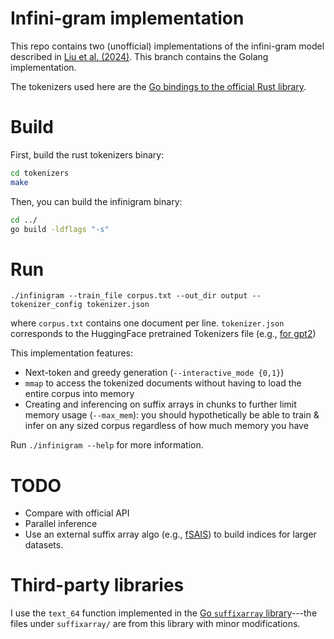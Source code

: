 # Infini-gram implementation
This repo contains two (unofficial) implementations of the infini-gram model described in [Liu et al. (2024)](https://arxiv.org/abs/2401.17377). This branch contains the Golang implementation.

The tokenizers used here are the [Go bindings to the official Rust library](https://github.com/daulet/tokenizers).

# Build
First, build the rust tokenizers binary:
```bash
cd tokenizers
make
```

Then, you can build the infinigram binary:
```bash
cd ../
go build -ldflags "-s"
```

# Run
```
./infinigram --train_file corpus.txt --out_dir output --tokenizer_config tokenizer.json
```

where `corpus.txt` contains one document per line. `tokenizer.json` corresponds to the HuggingFace pretrained Tokenizers file (e.g., [for gpt2](https://huggingface.co/openai-community/gpt2/blob/main/tokenizer.json))

This implementation features:
* Next-token and greedy generation (`--interactive_mode {0,1}`)
* `mmap` to access the tokenized documents without having to load the entire corpus into memory
* Creating and inferencing on suffix arrays in chunks to further limit memory usage (`--max_mem`): you should hypothetically be able to train & infer on any sized corpus regardless of how much memory you have

Run `./infinigram --help` for more information.

# TODO
- Compare with official API
- Parallel inference
- Use an external suffix array algo (e.g., [fSAIS](https://github.com/dominikkempa/fsais)) to build indices for larger datasets.

# Third-party libraries
I use the `text_64` function implemented in the [Go `suffixarray` library](https://pkg.go.dev/index/suffixarray)---the files under `suffixarray/` are from this library with minor modifications.
